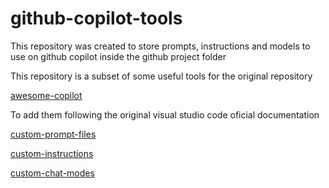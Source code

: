 # github-copilot-tools

This repository was created to store prompts, instructions and models to use on github copilot inside the github project folder

This repository is a subset of some useful tools for the original repository

[awesome-copilot](https://github.com/github/awesome-copilot)

To add them following the original visual studio code oficial documentation

[custom-prompt-files](https://code.visualstudio.com/docs/copilot/customization/custom-instructions?originUrl=%2Fdocs%2Fcopilot%2Fcustomization%2Fprompt-files)

[custom-instructions](https://code.visualstudio.com/docs/copilot/customization/prompt-files?originUrl=%2Fdocs%2Fcopilot%2Fcustomization%2Fcustom-instructions)

[custom-chat-modes](https://code.visualstudio.com/docs/copilot/customization/custom-chat-modes)
